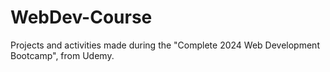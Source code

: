 # WebDev-Course
Projects and activities made during the "Complete 2024 Web Development Bootcamp", from Udemy.

